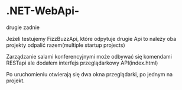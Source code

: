 # .NET-WebApi-
drugie zadnie

Jeżeli testujemy FizzBuzzApi, które odpytuje drugie Api to należy oba projekty odpalić razem(multiple startup projects)

Zarządzanie salami konferencyjnymi może odbywać się komendami RESTapi ale dodałem interfejs przeglądarkowy API(index.html)

Po uruchomieniu otwierają się dwa okna przeglądarki, po jednym na projekt.
